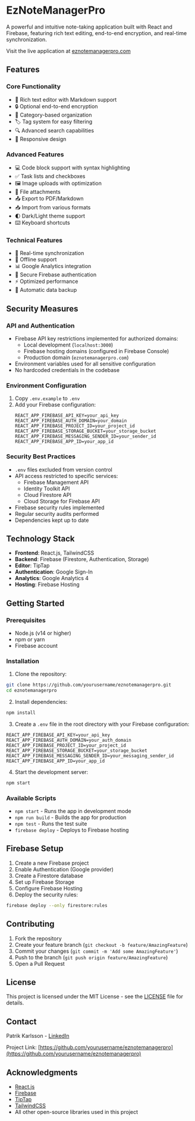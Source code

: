 # EzNoteManagerPro

A powerful and intuitive note-taking application built with React and Firebase, featuring rich text editing, end-to-end encryption, and real-time synchronization.

Visit the live application at [eznotemanagerpro.com](https://eznotemanagerpro.com)

## Features

### Core Functionality
- 📝 Rich text editor with Markdown support
- 🔒 Optional end-to-end encryption
- 📁 Category-based organization
- 🏷️ Tag system for easy filtering
- 🔍 Advanced search capabilities
- 📱 Responsive design

### Advanced Features
- 💻 Code block support with syntax highlighting
- ✅ Task lists and checkboxes
- 🖼️ Image uploads with optimization
- 📎 File attachments
- 📤 Export to PDF/Markdown
- 📥 Import from various formats
- 🌓 Dark/Light theme support
- ⌨️ Keyboard shortcuts

### Technical Features
- 🔄 Real-time synchronization
- 🔌 Offline support
- 📊 Google Analytics integration
- 🔐 Secure Firebase authentication
- ⚡ Optimized performance
- 💾 Automatic data backup

## Security Measures

### API and Authentication
- Firebase API key restrictions implemented for authorized domains:
  - Local development (`localhost:3000`)
  - Firebase hosting domains (configured in Firebase Console)
  - Production domain (`eznotemanagerpro.com`)
- Environment variables used for all sensitive configuration
- No hardcoded credentials in the codebase

### Environment Configuration
1. Copy `.env.example` to `.env`
2. Add your Firebase configuration:
   ```
   REACT_APP_FIREBASE_API_KEY=your_api_key
   REACT_APP_FIREBASE_AUTH_DOMAIN=your_domain
   REACT_APP_FIREBASE_PROJECT_ID=your_project_id
   REACT_APP_FIREBASE_STORAGE_BUCKET=your_storage_bucket
   REACT_APP_FIREBASE_MESSAGING_SENDER_ID=your_sender_id
   REACT_APP_FIREBASE_APP_ID=your_app_id
   ```

### Security Best Practices
- `.env` files excluded from version control
- API access restricted to specific services:
  - Firebase Management API
  - Identity Toolkit API
  - Cloud Firestore API
  - Cloud Storage for Firebase API
- Firebase security rules implemented
- Regular security audits performed
- Dependencies kept up to date

## Technology Stack

- **Frontend**: React.js, TailwindCSS
- **Backend**: Firebase (Firestore, Authentication, Storage)
- **Editor**: TipTap
- **Authentication**: Google Sign-In
- **Analytics**: Google Analytics 4
- **Hosting**: Firebase Hosting

## Getting Started

### Prerequisites
- Node.js (v14 or higher)
- npm or yarn
- Firebase account

### Installation

1. Clone the repository:
```bash
git clone https://github.com/yourusername/eznotemanagerpro.git
cd eznotemanagerpro
```

2. Install dependencies:
```bash
npm install
```

3. Create a `.env` file in the root directory with your Firebase configuration:
```env
REACT_APP_FIREBASE_API_KEY=your_api_key
REACT_APP_FIREBASE_AUTH_DOMAIN=your_auth_domain
REACT_APP_FIREBASE_PROJECT_ID=your_project_id
REACT_APP_FIREBASE_STORAGE_BUCKET=your_storage_bucket
REACT_APP_FIREBASE_MESSAGING_SENDER_ID=your_messaging_sender_id
REACT_APP_FIREBASE_APP_ID=your_app_id
```

4. Start the development server:
```bash
npm start
```

### Available Scripts

- `npm start` - Runs the app in development mode
- `npm run build` - Builds the app for production
- `npm test` - Runs the test suite
- `firebase deploy` - Deploys to Firebase hosting

## Firebase Setup

1. Create a new Firebase project
2. Enable Authentication (Google provider)
3. Create a Firestore database
4. Set up Firebase Storage
5. Configure Firebase Hosting
6. Deploy the security rules:
```bash
firebase deploy --only firestore:rules
```

## Contributing

1. Fork the repository
2. Create your feature branch (`git checkout -b feature/AmazingFeature`)
3. Commit your changes (`git commit -m 'Add some AmazingFeature'`)
4. Push to the branch (`git push origin feature/AmazingFeature`)
5. Open a Pull Request

## License

This project is licensed under the MIT License - see the [LICENSE](LICENSE) file for details.

## Contact

Patrik Karlsson - [LinkedIn](https://www.linkedin.com/in/patrik-karlsson-808b5855/)

Project Link: [https://github.com/yourusername/eznotemanagerpro](https://github.com/yourusername/eznotemanagerpro)

## Acknowledgments

- [React.js](https://reactjs.org/)
- [Firebase](https://firebase.google.com/)
- [TipTap](https://tiptap.dev/)
- [TailwindCSS](https://tailwindcss.com/)
- All other open-source libraries used in this project
